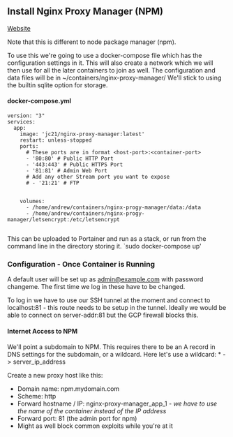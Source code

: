 ## Install Nginx Proxy Manager (NPM)
[Website](https://nginxproxymanager.com/)

Note that this is different to node package manager (npm).

To use this we're going to use a docker-compose file which has the configuration settings in it.
This will also create a network which we will then use for all the later containers to join as well. The configuration and data files will be in ~/containers/nginx-proxy-manager/
We'll stick to using the builtin sqlite option for storage.


#### docker-compose.yml
```
version: "3"
services:
  app:
    image: 'jc21/nginx-proxy-manager:latest'
    restart: unless-stopped
    ports:
      # These ports are in format <host-port>:<container-port>
      - '80:80' # Public HTTP Port
      - '443:443' # Public HTTPS Port
      - '81:81' # Admin Web Port
      # Add any other Stream port you want to expose
      # - '21:21' # FTP


    volumes:
      - /home/andrew/containers/nginx-progy-manager/data:/data
      - /home/andrew/containers/nginx-progy-manager/letsencrypt:/etc/letsencrypt
      
```

This can be uploaded to Portainer and run as a stack, or run from the command line in the directory storing it.
`sudo docker-compose up'


### Configuration - Once Container is Running
A default user will be set up as admin@example.com with password changeme. The first time we log in these have to be changed.

To log in we have to use our SSH tunnel at the moment and connect to localhost:81 - this route needs to be setup in the tunnel. Ideally we would be able to connect on server-addr:81 but the GCP firewall blocks this.


#### Internet Access to NPM
We'll point a subdomain to NPM. This requires there to be an A record in DNS settings for the subdomain, or a wildcard. Here let's use a wildcard: * -> server_ip_address

Create a new proxy host like this:
- Domain name: npm.mydomain.com
- Scheme: http
- Forward hostname / IP: nginx-proxy-manager_app_1 *- we have to use the name of the container instead of the IP address*
- Forward port: 81 (the admin port for npm)
- Might as well block common exploits while you're at it

